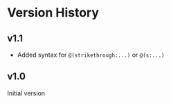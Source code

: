 # Version History

## v1.1

- Added syntax for `@(strikethrough:...)` or `@(s:...)`

## v1.0

Initial version
